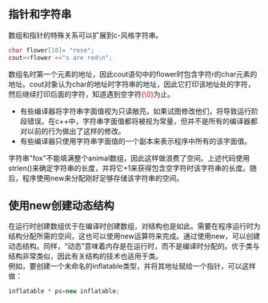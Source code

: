 ## 指针和字符串
数组和指针的特殊关系可以扩展到c-风格字符串。
```c++
char flower[10]= "rose"; 
cout<<flower <<"s are red\n"; 

``` 
数组名时第一个元素的地址，因此cout语句中的flower时包含字符r的char元素的地址。cout对象认为char的地址时字符串的地址，因此它打印该地址处的字符，然后继续打印后面的字符，知道遇到空字符<font color=red>(\0)</font>为止。<br>

* 有些编译器将字符串字面值视为只读敞亮，如果试图修改他们，将导致运行阶段错误。在c++中，字符串字面值都将被视为常量，但并不是所有的编译器都对以前的行为做出了这样的修改。
* 有些编译器只使用字符串字面值的一个副本来表示程序中所有的该字面值。

字符串"fox"不能填满整个animal数组，因此这样做浪费了空间。上述代码使用strlen()来确定字符串的长度，并将它+1来获得包含空字符时该字符串的长度。随后，程序使用new来分配刚好足够存储该字符串的空间。<br>

## 使用new创建动态结构

在运行时创建数组优于在编译时创建数组，对结构也是如此。需要在程序运行时为结构分配所需的空间，这也可以使用new运算符来完成。通过使用new，可以创建动态结构。同样，“动态”意味着内存是在运行时，而不是编译时分配的。优于类与结构非常类似，因此有关结构的技术也适用于类。<br>
例如，要创建一个未命名的inflatable类型，并将其地址赋给一个指针，可以这样做：
```c++
inflatable * ps=new inflatable;
```
